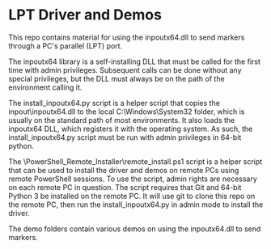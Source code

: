 # LPT Driver and Demos #

This repo contains material for using the inpoutx64.dll to send markers through a PC's parallel (LPT) port.

The inpoutx64 library is a self-installing DLL that must be called for the first time with admin privileges. Subsequent calls can be done without any special privileges, but the DLL must always be on the path of the environment calling it.

The install_inpoutx64.py script is a helper script that copies the inpout\inpoutx64.dll to the local C:\Windows\System32 folder, which is usually on the standard path of most environments. It also loads the inpoutx64 DLL, which registers it with the operating system. As such, the install_inpoutx64.py script must be run with admin privileges in 64-bit python.

The \PowerShell_Remote_Installer\remote_install.ps1 script is a helper script that can be used to install the driver and demos on remote PCs using remote PowerShell sessions. To use the script, admin rights are necessary on each remote PC in question. The script requires that Git and 64-bit Python 3 be installed on the remote PC. It will use git to clone this repo on the remote PC, then run the install_inpoutx64.py in admin mode to install the driver.

The demo folders contain various demos on using the inpoutx64.dll to send markers.

